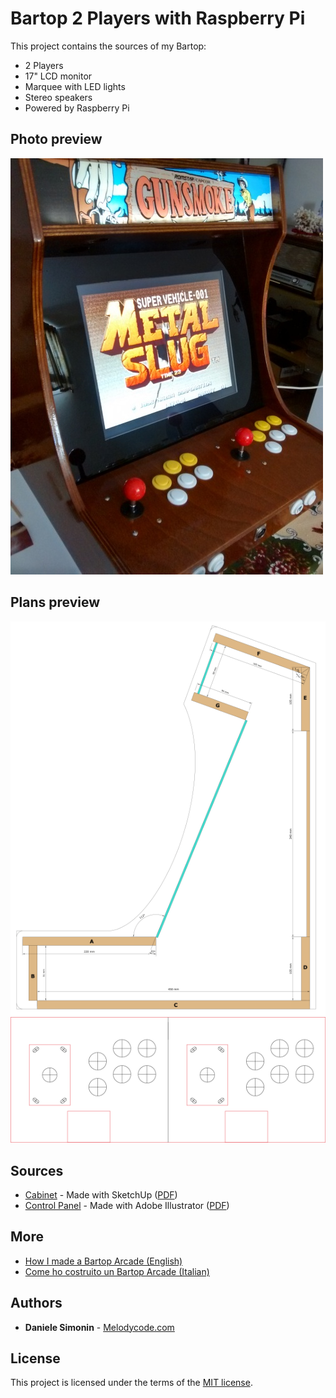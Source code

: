 # Bartop 2 Players with Raspberry Pi

This project contains the sources of my Bartop:

* 2 Players
* 17" LCD monitor 
* Marquee with LED lights
* Stereo speakers
* Powered by Raspberry Pi

## Photo preview

![Preview](/photos/bartop_2_players_with_raspberry_pi.jpg?raw=true "Preview")

## Plans preview

![Cabinet](/photos/cabinet.png?raw=true "Cabinet")
![Control Panel](/photos/control_panel.png?raw=true "Control Panel")

## Sources

* [Cabinet](/src/cabinet.layout?raw=true) - Made with SketchUp ([PDF](/src/cabinet.pdf?raw=true))
* [Control Panel](/src/control_panel.ai?raw=true) - Made with Adobe Illustrator ([PDF](/src/control_panel.pdf?raw=true))

## More

* [How I made a Bartop Arcade (English)](https://melodycode.com/life/how-i-made-a-bartop-arcade.html)
* [Come ho costruito un Bartop Arcade (Italian)](https://melodycode.com/life/come-ho-costruito-un-bartop-arcade.html)

## Authors

* **Daniele Simonin** - [Melodycode.com](https://melodycode.com)

## License

This project is licensed under the terms of the [MIT license](LICENSE).
